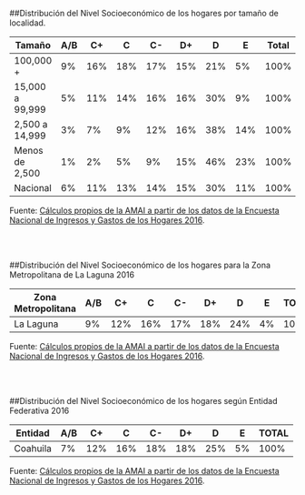 
</br></br>

##Distribución del Nivel Socioeconómico de los hogares por tamaño de localidad.

Tamaño            |A/B  |C+  |C    |C-   |D+  |D    |E    |Total|
------------------|-----|----|-----|-----|----|-----|-----|-----|
100,000 +         |9%   |16% |18%  |17%  |15% |21%  |5%   |100% |
15,000 a 99,999   |5%   |11% |14%  |16%  |16% |30%  |9%   |100% |
2,500 a 14,999    |3%   |7%  |9%   |12%  |16% |38%  |14%  |100% |
Menos de 2,500    |1%   |2%  |5%   |9%   |15% |46%  |23%  |100% |
Nacional          |6%   |11% |13%  |14%  |15% |30%  |11%  |100% |

Fuente: [Cálculos propios de la AMAI a partir de los datos de la Encuesta Nacional de Ingresos y Gastos de los Hogares 2016](http://nse.amai.org/data/).

</br></br>

##Distribución del Nivel Socioeconómico de los hogares para la Zona Metropolitana de La Laguna 2016

Zona Metropolitana|A/B  |C+  |C   |C-  |D+  |D   |E   |TOTAL   |
------------------|-----|----|----|----|----|----|----|--------|
La Laguna         |9%   |12% |16% |17% |18% |24% |4%  |100%    |



Fuente: [Cálculos propios de la AMAI a partir de los datos de la Encuesta Nacional de Ingresos y Gastos de los Hogares 2016](http://nse.amai.org/data/).

</br></br>

##Distribución del Nivel Socioeconómico de los hogares según Entidad Federativa 2016

Entidad           |A/B  |C+  |C   |C-  |D+  |D   |E   |TOTAL   |
------------------|-----|----|----|----|----|----|----|--------|
Coahuila          |7%   |12% |16% |18% |18% |25% |5%  |100%    |

Fuente: [Cálculos propios de la AMAI a partir de los datos de la Encuesta Nacional de Ingresos y Gastos de los Hogares 2016](http://nse.amai.org/data/).

</br></br>
